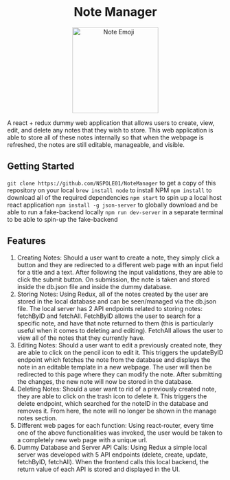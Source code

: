 <h1 align ="center"> 
    Note Manager
</h1>

<p align="center">
    <img width="200" src="https://images.emojiterra.com/twitter/v13.1/512px/1f4dd.png" alt="Note Emoji">
</p>





A react + redux dummy web application that allows users to create, view, edit, and delete any notes that they wish to store. This web application is able to store all of these notes internally so that when the webpage is refreshed, the notes are still editable, manageable, and visible. 

## Getting Started
```git clone https://github.com/NSPOLE01/NoteManager``` to get a copy of this repository on your local
```brew install node``` to install NPM
```npm install``` to download all of the required dependencies
```npm start``` to spin up a local host react application
```npm install -g json-server``` to globally download and be able to run a fake-backend locally
```npm run dev-server``` in a separate terminal to be able to spin-up the fake-backend


## Features    
1. Creating Notes: Should a user want to create a note, they simply click a button and they are redirected to a different web page with an input field for a title and a text. After following the input validations, they are able to click the submit button. On submission, the note is taken and stored inside the db.json file and inside the dummy database.
2. Storing Notes: Using Redux, all of the notes created by the user are stored in the local database and can be seen/managed via the db.json file. The local server has 2 API endpoints related to storing notes: fetchByID and fetchAll. FetchByID allows the user to search for a specific note, and have that note returned to them (this is particularly useful when it comes to deleting and editing). FetchAll allows the user to view all of the notes that they currently have. 
3. Editing Notes: Should a user want to edit a previously created note, they are able to click on the pencil icon to edit it. This triggers the updateByID endpoint which fetches the note from the database and displays the note in an editable template in a new webpage. The user will then be redirected to this page where they can modify the note. After submitting the changes, the new note will now be stored in the database. 
4. Deleting Notes: Should a user want to rid of a previously created note, they are able to click on the trash icon to delete it. This triggers the delete endpoint, which searched for the noteID in the database and removes it. From here, the note will no longer be shown in the manage notes section. 
5. Different web pages for each function: Using react-router, every time one of the above functionalities was invoked, the user would be taken to a completely new web page with a unique url. 
6. Dummy Database and Server API Calls: Using Redux a simple local server was developed with 5 API endpoints (delete, create, update, fetchByID, fetchAll). When the frontend calls this local backend, the return value of each API is stored and displayed in the UI.  


